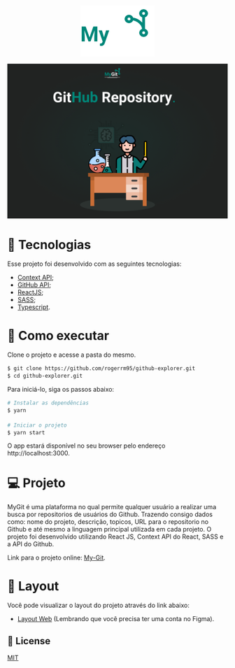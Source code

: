 <p align='center'>
  <img src="./src/assets/logo.svg" alt="Logo">
</p>

<div>
    <img src='./src/assets/capa.png' alt='Capa'>
</div> 
 
 # 🧪 Tecnologias

Esse projeto foi desenvolvido com as seguintes tecnologias:
- [Context API](https://pt-br.reactjs.org/docs/context.html);
- [GitHub API](https://docs.github.com/pt/rest);
- [ReactJS](https://pt-br.reactjs.org/);
- [SASS](https://sass-lang.com/);
- [Typescript](https://www.typescriptlang.org/).

# 🚀 Como executar

Clone o projeto e acesse a pasta do mesmo.

```bash
$ git clone https://github.com/rogerrm95/github-explorer.git
$ cd github-explorer.git
```
Para iniciá-lo, siga os passos abaixo:
```bash
# Instalar as dependências
$ yarn

# Iniciar o projeto
$ yarn start
```
O app estará disponível no seu browser pelo endereço http://localhost:3000.

# 💻 Projeto

MyGit é uma plataforma no qual permite qualquer usuário a realizar uma busca por repositorios de usuários do Github. Trazendo consigo dados como: nome do projeto, descrição, topicos, URL para o repositorio no Github e até mesmo a linguagem principal utilizada em cada projeto. O projeto foi desenvolvido utilizando React JS, Context API do React, SASS e a API do Github.

Link para o projeto online: [My-Git](https://my-git-7e868.web.app/).

# 🔖 Layout

Você pode visualizar o layout do projeto através do link abaixo:
- [Layout Web](https://www.figma.com/file/cLgDIjV8Pd6P0VBaKzHEjU/GitHub-Explorer?node-id=0%3A1) (Lembrando que você precisa ter uma conta no Figma).

## 📃 License

[MIT](https://choosealicense.com/licenses/mit/)